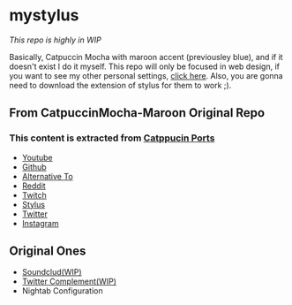# mystylus
_This repo is highly in WIP_

Basically, Catpuccin Mocha with maroon accent (previousley blue), and if it doesn't exist I do it myself.
This repo will only be focused in web design, if you want to see my other personal settings, [click here]().
Also, you are gonna need to download the extension of stylus for them to work ;).

## From CatpuccinMocha-Maroon Original Repo
### This content is extracted from [Catppucin Ports](https://catppuccin.com/ports/) 
- [Youtube](https://github.com/catppuccin/userstyles/tree/main/styles/youtube)
- [Github](https://github.com/catppuccin/userstyles/tree/main/styles/github)
- [Alternative To](https://github.com/catppuccin/userstyles/tree/main/styles/alternativeto)
- [Reddit](https://github.com/catppuccin/userstyles/tree/main/styles/reddit)
- [Twitch](https://github.com/catppuccin/userstyles/tree/main/styles/twitch)
- [Stylus](https://github.com/catppuccin/userstyles/tree/main/styles/stylus)
- [Twitter](https://github.com/catppuccin/userstyles/tree/main/styles/twitter)
- [Instagram](https://github.com/catppuccin/userstyles/tree/main/styles/instagram)

## Original Ones
- [Soundclud(WIP)](https://github.com/Spider300gl/mystylus/blob/main/Soundcloud.css)
- [Twitter Complement(WIP)](https://github.com/Spider300gl/mystylus/blob/main/Twitter.css)
- Nightab Configuration

